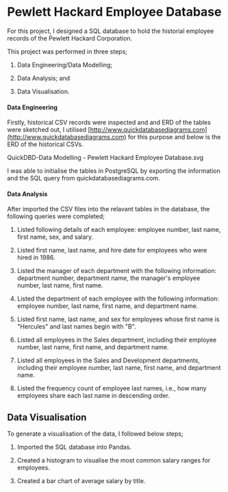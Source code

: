 # Pewlett Hackard Employee Database

For this project, I designed a SQL database to hold the historial employee records of the Pewlett Hackard Corporation.

This project was performed in three steps;

1. Data Engineering/Data Modelling;

2. Data Analysis; and

3. Data Visualisation.


#### Data Engineering

Firstly, historical CSV records were inspected and and ERD of the tables were sketched out, I utilised [http://www.quickdatabasediagrams.com](http://www.quickdatabasediagrams.com) for this purpose and below is the ERD of the historical CSVs.

QuickDBD-Data Modelling - Pewlett Hackard Employee Database.svg

I was able to initialise the tables in PostgreSQL by exporting the information and the SQL query from quickdatabasediagrams.com.

#### Data Analysis

After imported the CSV files into the relavant tables in the database, the following queries were completed;

1. Listed following details of each employee: employee number, last name, first name, sex, and salary.

2. Listed first name, last name, and hire date for employees who were hired in 1986.

3. Listed the manager of each department with the following information: department number, department name, the manager's employee number, last name, first name.

4. Listed the department of each employee with the following information: employee number, last name, first name, and department name.

5. Listed first name, last name, and sex for employees whose first name is "Hercules" and last names begin with "B".

6. Listed all employees in the Sales department, including their employee number, last name, first name, and department name.

7. Listed all employees in the Sales and Development departments, including their employee number, last name, first name, and department name.

8. Listed the frequency count of employee last names, i.e., how many employees share each last name in descending order.

## Data Visualisation

To generate a visualisation of the data, I followed below steps;

1. Imported the SQL database into Pandas.

2. Created a histogram to visualise the most common salary ranges for employees.

3. Created a bar chart of average salary by title.

